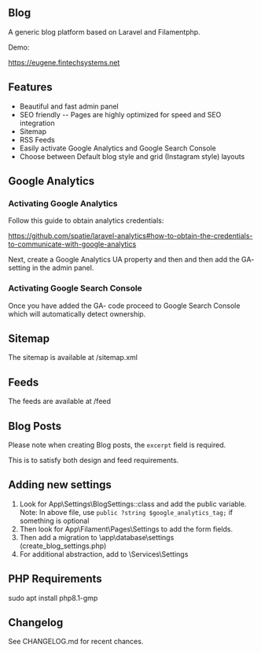 ## Blog

A generic blog platform based on Laravel and Filamentphp.

Demo:

https://eugene.fintechsystems.net

## Features

- Beautiful and fast admin panel
- SEO friendly
-- Pages are highly optimized for speed and SEO integration
- Sitemap
- RSS Feeds
- Easily activate Google Analytics and Google Search Console
- Choose between Default blog style and grid (Instagram style) layouts

## Google Analytics

### Activating Google Analytics

Follow this guide to obtain analytics credentials:

https://github.com/spatie/laravel-analytics#how-to-obtain-the-credentials-to-communicate-with-google-analytics

Next, create a Google Analytics UA property and then and then add the GA- setting in the admin panel.

### Activating Google Search Console

Once you have added the GA- code proceed to Google Search Console which will automatically detect ownership.

## Sitemap

The sitemap is available at /sitemap.xml

## Feeds

The feeds are available at /feed

## Blog Posts

Please note when creating Blog posts, the `excerpt` field is required.

This is to satisfy both design and feed requirements. 

## Adding new settings

1. Look for App\Settings\BlogSettings::class and add the public variable.
    Note: In above file, use `public ?string $google_analytics_tag;` if something is optional
2. Then look for App\Filament\Pages\Settings to add the form fields.
3. Then add a migration to \app\database\settings (create_blog_settings.php)
4. For additional abstraction, add to \Services\Settings

## PHP Requirements

sudo apt install php8.1-gmp

## Changelog

See CHANGELOG.md for recent chances.
